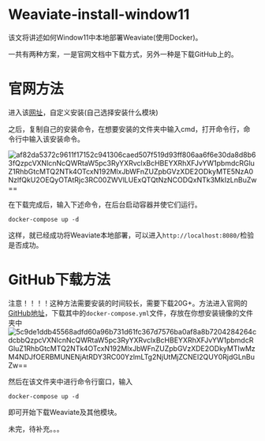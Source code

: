 # Weaviate-install-window11

该文将讲述如何Window11中本地部署Weaviate(使用Docker)。

一共有两种方案，一是官网文档中下载方式，另外一种是下载GitHub上的。
# 官网方法
进入该[网址](https://weaviate.io/developers/weaviate/installation/docker-compose)，自定义安装(自己选择安装什么模块)

之后，复制自己的安装命令，在想要安装的文件夹中输入cmd，打开命令行，命令行中输入该安装命令。

![af82da5372c9611f17152c941306caed507f519d93ff806aa6f6e30da8d8b63fQzpcVXNlcnNcQWRtaW5pc3RyYXRvclxBcHBEYXRhXFJvYW1pbmdcRGluZ1RhbGtcMTQ2NTk4OTcxN192MlxJbWFnZUZpbGVzXDE2ODkyMTE5NzA0NzlfQkU2OEQyOTAtRjc3RC00ZWVlLUExQTQtNzNCODQxNTk3MkIzLnBuZw==](https://github.com/LuJH12/Weaviate-install-window11/assets/78155731/0902fd86-ee8e-4847-a6a2-57ec9e46ca49)


在下载完成后，输入下述命令，在后台启动容器并使它们运行。

`docker-compose up -d`

这样，就已经成功将Weaviate本地部署，可以进入`http://localhost:8080/`检验是否成功。

# GitHub下载方法
注意！！！！这种方法需要安装的时间较长，需要下载20G+。方法进入官网的[GitHub地址](https://github.com/weaviate/weaviate)，下载其中的`docker-compose.yml`文件，存放在你想安装镜像的文件夹中
![5c9de1ddb45568adfd60a96b731d61fc367d7576ba0af8a8b7204284264cdcbbQzpcVXNlcnNcQWRtaW5pc3RyYXRvclxBcHBEYXRhXFJvYW1pbmdcRGluZ1RhbGtcMTQ2NTk4OTcxN192MlxJbWFnZUZpbGVzXDE2ODkyMTIwMzM4NDJfOERBMUNENjAtRDY3RC00YzlmLTg2NjUtMjZCNEI2QUY0RjdGLnBuZw==](https://github.com/LuJH12/Weaviate-install-window11/assets/78155731/9d0c1bfc-cfe0-44ef-a293-ef892f23e551)

然后在该文件夹中进行命令行窗口，输入

`docker-compose up -d`

即可开始下载Weaviate及其他模块。


未完，待补充。。。
